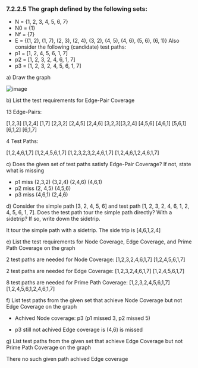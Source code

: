 ### 7.2.2.5 The graph defined by the following sets:
* N = {1, 2, 3, 4, 5, 6, 7}
* N0 = {1}
* Nf = {7}
* E = {(1, 2), (1, 7), (2, 3), (2, 4), (3, 2), (4, 5), (4, 6), (5, 6), (6, 1)}
Also consider the following (candidate) test paths:
* p1 = [1, 2, 4, 5, 6, 1, 7]
* p2 = [1, 2, 3, 2, 4, 6, 1, 7]
* p3 = [1, 2, 3, 2, 4, 5, 6, 1, 7]

a) Draw the graph

![image](https://user-images.githubusercontent.com/81274225/121531644-d3738d00-ca28-11eb-829b-f34a040d0fbb.png)

b) List the test requirements for Edge-Pair Coverage

13 Edge-Pairs:

[1,2,3] [1,2,4] [1,7] [2,3,2] [2,4,5] [2,4,6] [3,2,3][3,2,4] [4,5,6] [4,6,1] [5,6,1] [6,1,2] [6,1,7]

4 Test Paths:

[1,2,4,6,1,7] [1,2,4,5,6,1,7] [1,2,3,2,3,2,4,6,1,7] [1,2,4,6,1,2,4,6,1,7]

c) Does the given set of test paths satisfy Edge-Pair Coverage? If not, state what is missing

* p1 miss (2,3,2) (3,2,4) (2,4,6) (4,6,1)
* p2 miss (2, 4,5) (4,5,6)
* p3 miss (4,6,1) (2,4,6)

d) Consider the simple path [3, 2, 4, 5, 6] and test path [1, 2, 3, 2, 4, 6, 1, 2, 4, 5, 6, 1, 7]. Does the test path tour the simple path directly? With a sidetrip? If so, write down the sidetrip.

It tour the simple path with a sidetrip. The side trip is [4,6,1,2,4]

e) List the test requirements for Node Coverage, Edge Coverage, and Prime Path Coverage on the graph

2 test paths are needed for Node Coverage: [1,2,3,2,4,6,1,7] [1,2,4,5,6,1,7]

2 test paths are needed for Edge Coverage: [1,2,3,2,4,6,1,7] [1,2,4,5,6,1,7]

8 test paths are needed for Prime Path Coverage: [1,2,3,2,4,5,6,1,7] [1,2,4,5,6,1,2,4,6,1,7]

f) List test paths from the given set that achieve Node Coverage but not Edge Coverage on the graph

* Achived Node coverage: p3 (p1 missed 3, p2 missed 5)

* p3 still not achived Edge coverage is (4,6) is missed

g) List test paths from the given set that achieve Edge Coverage but not Prime Path Coverage on the graph

There no such given path achived Edge coverage
